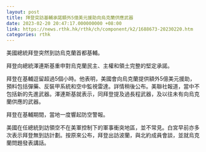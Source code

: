 ```yaml
---
layout: post
title: 拜登突訪基輔承諾額外5億美元援助向烏克蘭供應武器
date: 2023-02-20 20:47:17.000000000 +08:00
link: https://news.rthk.hk/rthk/ch/component/k2/1688673-20230220.htm
categories: rthk
---
```


美國總統拜登突然到訪烏克蘭首都基輔。

拜登向總統澤連斯基重申對烏克蘭民主、主權和領土完整的堅定承諾。

拜登在基輔逗留超過5個小時。他表明，美國會向烏克蘭提供額外5億美元援助，預料包括彈藥、反裝甲系統和空中監視雷達。詳情稍後公布。美聯社報道，當中不包括新的先進武器。澤連斯基就表示，同拜登提及過長程武器，及以往未有向烏克蘭供應的武器。

拜登在基輔期間，當地一度響起防空警報。

美國在任總統到訪領空不在美軍控制下的軍事衝突地區，並不常見。白宮早前亦多次表示拜登無到訪計劃。按原來公布，拜登出訪波蘭，與北約成員會談，並就烏克蘭問題發表講話。
